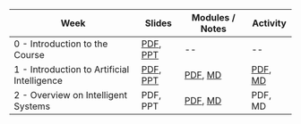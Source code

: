 | Week | Slides | Modules / Notes | Activity |
| --- | --- | --- | --- |
| 0 - Introduction to the Course              | [PDF](https://github.com/louisfacun/teaching/raw/master/cspe102/2022/slides/pdf/lecture0.pdf), [PPT](https://github.com/louisfacun/teaching/raw/master/cspe102/2022/slides/pptx/lecture0.pptx) | -- | -- |
| 1 - Introduction to Artificial Intelligence | [PDF](https://github.com/louisfacun/teaching/raw/master/cspe102/2022/slides/pdf/lecture1.pdf), [PPT](https://github.com/louisfacun/teaching/raw/master/cspe102/2022/slides/pptx/lecture1.pptx) | [PDF](https://github.com/louisfacun/teaching/raw/master/cspe102/2022/modules/week1/week1-lesson1.pdf), [MD](https://github.com/louisfacun/teaching/blob/master/cspe102/2022/modules/week1/week1-lesson1.md) | [PDF](https://github.com/louisfacun/teaching/raw/master/cspe102/2022/activities/1/activity1.pdf), [MD](https://github.com/louisfacun/teaching/blob/master/cspe102/2022/activities/1/activity1.md) |
| 2 - Overview on Intelligent Systems     | PDF, PPT | [PDF](https://github.com/louisfacun/teaching/raw/master/cspe102/2022/modules/week2/week2-lesson2.pdf), [MD](https://github.com/louisfacun/teaching/blob/master/cspe102/2022/modules/week2/week2-lesson2.md) | PDF, MD |
